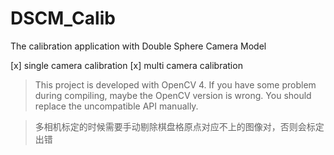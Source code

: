 # DSCM_Calib
The calibration application with Double Sphere Camera Model

[x] single camera calibration
[x] multi camera calibration

> This project is developed with OpenCV 4. If you have some problem during compiling, maybe the OpenCV version is wrong. You should replace the uncompatible API manually.

> 多相机标定的时候需要手动剔除棋盘格原点对应不上的图像对，否则会标定出错
